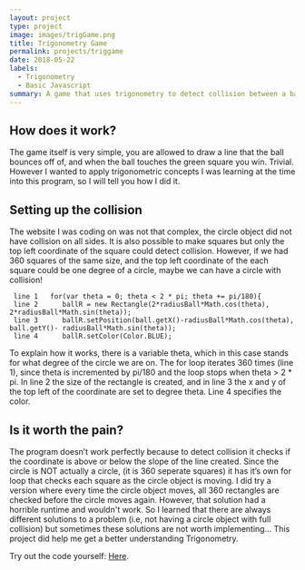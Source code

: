 ```yaml
---
layout: project
type: project
image: images/trigGame.png
title: Trigonometry Game
permalink: projects/triggame
date: 2018-05-22
labels:
  - Trigonometry
  - Basic Javascript
summary: A game that uses trigonometry to detect collision between a ball and a line.
---
```



How does it work?
-----------------

The game itself is very simple, you are allowed to draw a line that the
ball bounces off of, and when the ball touches the green square you win.
Trivial. However I wanted to apply trigonometric concepts I was learning at the time into this program, so I will tell you how I did it.

Setting up the collision
------------------------

The website I was coding on was not that complex, the circle object did not have collision on all sides. It is also possible to make squares but only the top left coordinate of the square could detect collision. However, if we
had 360 squares of the same size, and the top left coordinate of the each square could be one
degree of a circle, maybe we can have a circle with collision!

```
 line 1   for(var theta = 0; theta < 2 * pi; theta += pi/180){
 line 2      ballR = new Rectangle(2*radiusBall*Math.cos(theta), 2*radiusBall*Math.sin(theta));
 line 3      ballR.setPosition(ball.getX()-radiusBall*Math.cos(theta), ball.getY()- radiusBall*Math.sin(theta));
 line 4      ballR.setColor(Color.BLUE);
```

To explain how it works, there is a variable theta, which in this case stands
for what degree of the circle we are on. The for loop iterates 360
times (line 1), since theta is incremented by pi/180 and the loop stops when theta > 2 * pi. In line 2 the size of the rectangle is created, and in line 3 the x and y of the top left of the coordinate are set to degree theta. Line 4 specifies the color.

Is it worth the pain?
---------------------

The program doesn’t work perfectly because to detect collision it checks
if the coordinate is above or below the slope of the line created. Since
the circle is NOT actually a circle, (it is 360 seperate squares) it has it’s own for loop that
checks each square as the circle object is moving. I did try a
version where every time the circle object moves, all 360 rectangles are
checked before the circle moves again. However, that solution had a horrible runtime and wouldn't work. So I learned that there are
always different solutions to a problem (i.e, not having a circle
object with full collision) but sometimes these solutions are not worth implementing… This project did help me get a better understanding Trigonometry.

Try out the code yourself:
[Here](https://codehs.com/sandbox/id/line-game-OJKRwO).

